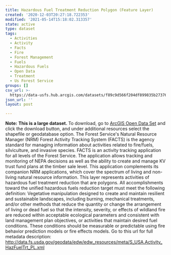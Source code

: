 ```yaml
---
title: Hazardous Fuel Treatment Reduction Polygon (Feature Layer)
created: '2020-12-03T20:27:18.722353'
modified: '2021-05-14T15:18:02.313357'
state: active
type: dataset
tags:
  - Activities
  - Activity
  - Facts
  - Fire
  - Forest Management
  - Fuels
  - Hazardous Fuels
  - Open Data
  - Treatment
  - Us Forest Service
groups: []
csv_url: >-
  https://data-usfs.hub.arcgis.com/datasets/f89c9d566f204df899835b2737621458_15.csv?outSR=%7B%22latestWkid%22%3A4269%2C%22wkid%22%3A4269%7D
json_url: ''
layout: post

---
```

<b>Note:</b> <b>This is a large dataset. </b>To download, go to <a href='https://enterprisecontentnew-usfs.hub.arcgis.com/datasets/hazardous-fuel-treatment-reduction-polygon-feature-layer' target='_blank'>ArcGIS Open Data Set</a> and click the download button, and under additional resources select the shapefile or geodatabase option. The Forest Service's Natural Resource Manager (NRM) Forest Activity Tracking System (FACTS) is the agency standard for managing information about activities related to fire/fuels, silviculture, and invasive species. FACTS is an activity tracking application for all levels of the Forest Service. The application allows tracking and monitoring of NEPA decisions as well as the ability to create and manage KV trust fund plans at the timber sale level. This application complements its companion NRM applications, which cover the spectrum of living and non-living natural resource information. This layer represents activities of hazardous fuel treatment reduction that are polygons. All accomplishments toward the unified hazardous fuels reduction target must meet the following definition: Vegetative manipulation designed to create and maintain resilient and sustainable landscapes, including burning, mechanical treatments, and/or other methods that reduce the quantity or change the arrangement of living or dead fuel so that the intensity, severity, or effects of wildland fire are reduced within acceptable ecological parameters and consistent with land management plan objectives, or activities that maintain desired fuel conditions. These conditions should be measurable or predictable using fire behavior prediction models or fire effects models. Go to this url for full metadata description: http://data.fs.usda.gov/geodata/edw/edw_resources/meta/S_USA.Activity_HazFuelTrt_PL.xml
